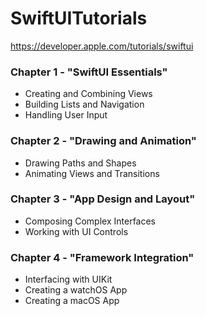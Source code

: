 # SwiftUITutorials
https://developer.apple.com/tutorials/swiftui

### Chapter 1 - "SwiftUI Essentials"
- Creating and Combining Views
- Building Lists and Navigation
- Handling User Input
    
### Chapter 2 - "Drawing and Animation"
- Drawing Paths and Shapes
- Animating Views and Transitions

### Chapter 3 - "App Design and Layout"
- Composing Complex Interfaces
- Working with UI Controls
    
### Chapter 4 - "Framework Integration"
- Interfacing with UIKit
- Creating a watchOS App
- Creating a macOS App
